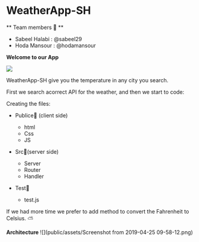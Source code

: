 # WeatherApp-SH

** Team members :two_women_holding_hands: **

 - Sabeel Halabi : @sabeel29
 - Hoda Mansour : @hodamansour

**Welcome to our App**

![](https://encrypted-tbn0.gstatic.com/images?q=tbn:ANd9GcSvSPALABnCu81PWEsDrEnMlAoB_sHhxkThz-y75-vgY6a8S1Icqw)

WeatherApp-SH give you the temperature in any city you search.

 First we search acorrect API for the weather, and then we start to code:

 Creating the files:
 - Publice:open_file_folder: (client side)
   * html
   * Css
   * JS

- Src:open_file_folder:(server side)
  * Server
  * Router
  * Handler


- Test:open_file_folder:
    * test.js

If we had more time we prefer to add method to convert the Fahrenheit to Celsius. :partly_sunny:

**Architecture**
![](public/assets/Screenshot from 2019-04-25 09-58-12.png)
